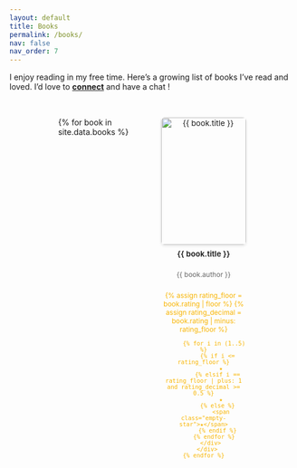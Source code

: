 ```yaml
---
layout: default
title: Books
permalink: /books/
nav: false
nav_order: 7
---
```


I enjoy reading in my free time. 
Here’s a growing list of books I’ve read and loved.
I’d love to **[connect](mailto:morris@cs.unc.edu)** and have a chat !

<style>
  .books-wrapper {
    max-width: 1200px;
    margin: 0 auto;
    padding: 2rem 1rem;
  }

  .book-grid {
    display: grid;
    grid-template-columns: repeat(auto-fill, 150px);
    gap: 2.5rem 2rem;
    justify-content: center;
  }

  .book-card {
    width: 150px;
    text-align: center;
    font-size: 0.85rem;
  }

  .book-cover {
    width: 150px;
    height: 225px;
    object-fit: cover;
    border-radius: 6px;
    margin-bottom: 0.5rem;
    transition: transform 0.2s ease;
    box-shadow: 0 2px 5px rgba(0,0,0,0.1);
  }

  .book-cover:hover {
    transform: scale(1.03);
  }

  .book-title {
    font-weight: 600;
    margin-bottom: 0.25rem;
    line-height: 1.2;
    height: 2.4em;
    overflow: hidden;
    display: -webkit-box;
    -webkit-line-clamp: 2;
    -webkit-box-orient: vertical;
  }

  .book-author {
    color: #666;
    font-size: 0.75rem;
    min-height: 2.4em;
    overflow: hidden;
    display: -webkit-box;
    -webkit-line-clamp: 2;
    -webkit-box-orient: vertical;
  }

  .book-rating {
    color: #f8b400;
    font-size: 0.75rem;
    margin-top: 0.5rem;
  }
  .book-rating .empty-star {
    color: #ddd;
  }
</style>

<div class="books-wrapper">
  <div class="book-grid">
    {% for book in site.data.books %}
      <div class="book-card">
        <img class="book-cover" 
             src="{{ book.cover_url | default: '/assets/img/blank.jpg' }}" 
             alt="{{ book.title }}">
        <div class="book-title">{{ book.title }}</div>
        <div class="book-author">{{ book.author }}</div>
        <div class="book-rating">
          {% assign rating_floor = book.rating | floor %}
          {% assign rating_decimal = book.rating | minus: rating_floor %}
          
          {% for i in (1..5) %}
            {% if i <= rating_floor %}
              ★
            {% elsif i == rating_floor | plus: 1 and rating_decimal >= 0.5 %}
              ★
            {% else %}
              <span class="empty-star">★</span>
            {% endif %}
          {% endfor %}
        </div>
      </div>
    {% endfor %}
  </div>
</div>